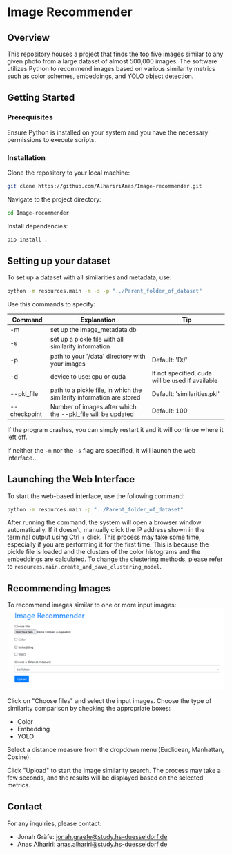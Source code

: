# Image Recommender

## Overview

This repository houses a project that finds the top five images similar to any given photo from a large dataset of almost 500,000 images. The software utilizes Python to recommend images based on various similarity metrics such as color schemes, embeddings, and YOLO object detection.

## Getting Started

### Prerequisites

Ensure Python is installed on your system and you have the necessary permissions to execute scripts.

### Installation

Clone the repository to your local machine:

```bash
git clone https://github.com/AlhaririAnas/Image-recommender.git
```

Navigate to the project directory:

```bash
cd Image-recommender
```

Install dependencies:

```bash
pip install .
```

## Setting up your dataset

To set up a dataset with all similarities and metadata, use:
```bash
python -m resources.main -m -s -p "../Parent_folder_of_dataset"
```

Use this commands to specify:

|  Command 	|  Explanation 	|   Tip	|
|---	|---	|---	|
|  -m 	|  set up the image_metadata.db 	|   	|
|  -s	|  set up a pickle file with all similarity information 	|   	|
|  -p	|   path to your '/data'	directory with your images|  Default: 'D:/'	|
|  -d	|  device to use: cpu or cuda 	|  If not specified, cuda will be used if available 	|
|  --pkl_file 	|  path to a pickle file, in which the similarity information are stored 	|  Default: 'similarities.pkl' 	|
|  --checkpoint	|  Number of images after which the --pkl_file will be updated | Default: 100  	|

If the program crashes, you can simply restart it and it will continue where it left off.

If neither the `-m` nor the `-s` flag are specified, it will launch the web interface...

## Launching the Web Interface

To start the web-based interface, use the following command:
```bash
python -m resources.main -p "../Parent_folder_of_dataset"
```

After running the command, the system will open a browser window automatically. If it doesn’t, manually click the IP address shown in the terminal output using Ctrl + click.
This process may take some time, especially if you are performing it for the first time. This is because the pickle file is loaded and the clusters of the color histograms and the embeddings are calculated. To change the clustering methods, please refer to `resources.main.create_and_save_clustering_model`.

## Recommending Images
To recommend images similar to one or more input images:
![Web interface](public/Web%20Interface.png)

Click on "Choose files" and select the input images.
Choose the type of similarity comparison by checking the appropriate boxes:

* Color
* Embedding
* YOLO

Select a distance measure from the dropdown menu (Euclidean, Manhattan, Cosine).

Click "Upload" to start the image similarity search. The process may take a few seconds, and the results will be displayed based on the selected metrics.

## Contact

For any inquiries, please contact:

* Jonah Gräfe: jonah.graefe@study.hs-duesseldorf.de
* Anas Alhariri: anas.alhariri@study.hs-duesseldorf.de

